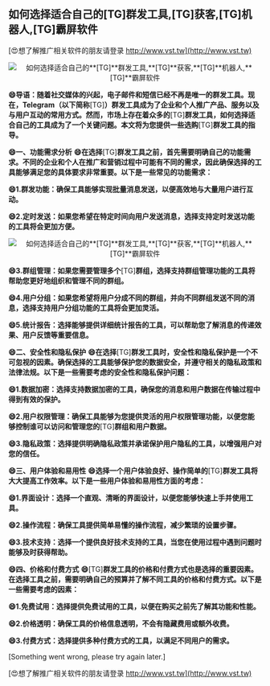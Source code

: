 ## **如何选择适合自己的**[TG]**群发工具,**[TG]**获客,**[TG]**机器人,**[TG]**霸屏软件**

[😍想了解推广相关软件的朋友请登录 http://www.vst.tw](http://www.vst.tw)

 <center><img src="https://vst.tw/MP4/tuiguang/png/5.png" alt="如何选择适合自己的**[TG]**群发工具,**[TG]**获客,**[TG]**机器人,**[TG]**霸屏软件"></center>

**😄导语：随着社交媒体的兴起，电子邮件和短信已经不再是唯一的群发工具。现在，Telegram（以下简称**[TG]**）群发工具成为了企业和个人推广产品、服务以及与用户互动的常用方式。然而，市场上存在着众多的**[TG]**群发工具，如何选择适合自己的工具成为了一个关键问题。本文将为您提供一些选购**[TG]**群发工具的指导。**

**😄一、功能需求分析**
**😄在选择**[TG]**群发工具之前，首先需要明确自己的功能需求。不同的企业和个人在推广和营销过程中可能有不同的需求，因此确保选择的工具能够满足您的具体要求非常重要。以下是一些常见的功能需求：**

**😄1.群发功能：确保工具能够实现批量消息发送，以便高效地与大量用户进行互动。**

**😄2.定时发送：如果您希望在特定时间向用户发送消息，选择支持定时发送功能的工具将会更加方便。**

 <center><img src="https://vst.tw/MP4/tuiguang/png/4.png" alt="如何选择适合自己的**[TG]**群发工具,**[TG]**获客,**[TG]**机器人,**[TG]**霸屏软件"></center>

**😄3.群组管理：如果您需要管理多个**[TG]**群组，选择支持群组管理功能的工具将帮助您更好地组织和管理不同的群组。**

**😄4.用户分组：如果您希望将用户分成不同的群组，并向不同群组发送不同的消息，选择支持用户分组功能的工具将会更加灵活。**

**😄5.统计报告：选择能够提供详细统计报告的工具，可以帮助您了解消息的传递效果、用户反馈等重要信息。**

**😄二、安全性和隐私保护**
**😄在选择**[TG]**群发工具时，安全性和隐私保护是一个不可忽视的因素。确保选择的工具能够保护您的数据安全，并遵守相关的隐私政策和法律法规。以下是一些需要考虑的安全性和隐私保护问题：**

**😄1.数据加密：选择支持数据加密的工具，确保您的消息和用户数据在传输过程中得到有效的保护。**

**😄2.用户权限管理：确保工具能够为您提供灵活的用户权限管理功能，以便您能够控制谁可以访问和管理您的**[TG]**群组和用户数据。**

**😄3.隐私政策：选择提供明确隐私政策并承诺保护用户隐私的工具，以增强用户对您的信任。**

**😄三、用户体验和易用性**
**😄选择一个用户体验良好、操作简单的**[TG]**群发工具将大大提高工作效率。以下是一些用户体验和易用性方面的考虑：**

**😄1.界面设计：选择一个直观、清晰的界面设计，以便您能够快速上手并使用工具。**

**😄2.操作流程：确保工具提供简单易懂的操作流程，减少繁琐的设置步骤。**

**😄3.技术支持：选择一个提供良好技术支持的工具，当您在使用过程中遇到问题时能够及时获得帮助。**

**😄四、价格和付费方式**
**😄**[TG]**群发工具的价格和付费方式也是选择的重要因素。在选择工具之前，需要明确自己的预算并了解不同工具的价格和付费方式。以下是一些需要考虑的因素：**

**😄1.免费试用：选择提供免费试用的工具，以便在购买之前先了解其功能和性能。**

**😄2.价格透明：确保工具的价格信息透明，不会有隐藏费用或额外收费。**

**😄3.付费方式：选择提供多种付费方式的工具，以满足不同用户的需求。**

[Something went wrong, please try again later.]

[😍想了解推广相关软件的朋友请登录 http://www.vst.tw](http://www.vst.tw)



